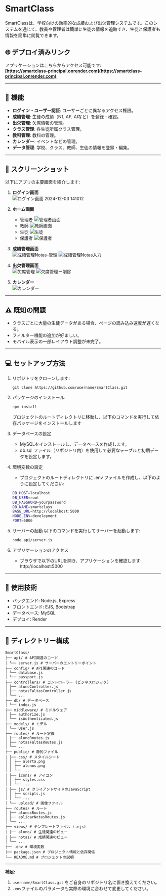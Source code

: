 # SmartClass

SmartClassは、学校向けの効率的な成績および出欠管理システムです。このシステムを通じて、教員や管理者は簡単に生徒の情報を追跡でき、生徒と保護者も情報を簡単に閲覧できます。

## 🌐 デプロイ済みリンク
アプリケーションはこちらからアクセス可能です:  
**[https://smartclass-principal.onrender.com](https://smartclass-principal.onrender.com)**

---

## 📌 機能

- **ログイン・ユーザー認証**: ユーザーごとに異なるアクセス権限。
- **成績管理**: 生徒の成績（N1, AP, AIなど）を登録・確認。
- **出欠管理**: 欠席情報の管理。
- **クラス管理**: 各生徒所属クラス管理。
- **教科管理**: 教科の管理。
- **カレンダー**: イベントなどの管理。
- **データ管理**: 学校、クラス、教師、生徒の情報を登録・編集。

---

## 📸 スクリーンショット

以下にアプリの主要画面を紹介します:

1. **ログイン画面**  
   ![ログイン画面 2024-12-03 141012](https://github.com/user-attachments/assets/33d1e07b-1962-4b1e-a1bf-3ccd5528356e)

2. **ホーム画面**  
   - 管理者
   ![管理者画面](public/upload/管理者画面.png)
   - 教師
   ![教師画面](public/upload/教師画面.png)
   - 生徒
   ![生徒](public/upload/生徒.png)
   - 保護者
   ![保護者](public/upload/保護者.png)

3. **成績管理画面**  
   ![成績管理Notas-管理](https://github.com/user-attachments/assets/c15b5a6d-0742-4165-a72f-ab7d3c531897)
   ![成績管理Notas入力](https://github.com/user-attachments/assets/cdbd6928-043e-4197-b41e-479e69968f7e)

4. **出欠管理画面**  
   ![欠席管理](public/upload/欠席管理.png)
   ![欠席管理ー削除](public/upload/欠席管理ー削除.png)

5. **カレンダー**  
   ![カレンダー](public/upload/カレンダー.png)
---

## ⚠️ 既知の問題

   - クラスごとに大量の生徒データがある場合、ページの読み込み速度が遅くなる。
   - フィルター機能の追加が好ましい。
   - モバイル表示の一部レイアウト調整が未完了。

---

## 💻 セットアップ方法

1. リポジトリをクローンします:
   ```
   git clone https://github.com/username/SmartClass.git
   ```

2. パッケージのインストール:
   ```bash
   npm install
   ```

   プロジェクトのルートディレクトリに移動し、以下のコマンドを実行して依存パッケージをインストールします

3. データベースの設定
   - MySQLをインストールし、データベースを作成します。
   - db.sql ファイル（リポジトリ内）を使用して必要なテーブルと初期データを設定します。

4. 環境変数の設定
   - プロジェクトのルートディレクトリに .env ファイルを作成し、以下のように設定してください:
   ```bash
   DB_HOST=localhost
   DB_USER=root
   DB_PASSWORD=yourpassword
   DB_NAME=smartclass
   BASE_URL=http://localhost:5000
   NODE_ENV=development
   PORT=5000
   ```

5. サーバーの起動
   以下のコマンドを実行してサーバーを起動します:
   ```bash
   node api/server.js
   ```

6. アプリケーションのアクセス
   - ブラウザで以下のURLを開き、アプリケーションを確認します:
   http://localhost:5000

---

## 🔧 使用技術
   - バックエンド: Node.js, Express
   - フロントエンド: EJS, Bootstrap
   - データベース: MySQL
   - デプロイ: Render

---

## 📂 ディレクトリー構成
   ```
   SmartClass/
   ├── api/ # API関連のコード 
   │ └── server.js # サーバーのエントリーポイント
   ├── config/ # API関連のコード 
   │ └── database.js
   │ └── passport.js
   ├── controllers/ # コントローラー (ビジネスロジック) 
   │ ├── alunoController.js
   │ ├── notasFaltasController.js
   │ └── ...
   ├── db/ # データベース
   │ └── index.js
   ├── middleware/ # ミドルウェア
   │ ├── authorize.js
   │ └── isAuthenticated.js
   ├── models/ # モデル
   │ └── User.js
   ├── routes/ # ルート定義
   │ ├── alunoRoutes.js
   │ ├── notasFaltasRoutes.js
   │ └── ...
   ├── public/ # 静的ファイル
   │ ├── css/ # スタイルシート
   │ │ ├── alerta.png
   │ │ ├── alunos.png
   │ │ └── ...
   │ ├── icons/ # アイコン
   │ │ ├── styles.css
   │ │ └── ...
   │ ├── js/ # クライアントサイドのJavaScript
   │ │ ├── scripts.js
   │ │ └── ...
   │ └── upload/ # 画像ファイル
   ├── routes/ # ルート
   │ ├── alunosRoutes.js
   │ ├── aplicarNotasRoutes.js
   │ └── ...
   ├── views/ # テンプレートファイル (.ejs)
   │ ├── aluno/ # 生徒関連のビュー
   │ ├── notas/ # 成績関連のビュー
   │ └── ...
   ├── .env # 環境変数
   ├── package.json # プロジェクト情報と依存関係
   └── README.md # プロジェクトの説明
   ```

---

**補足:**
1. `username/SmartClass.git` をご自身のリポジトリ名に置き換えてください。
2. `.env`ファイルのパラメータも実際の環境に合わせて変更してください。




